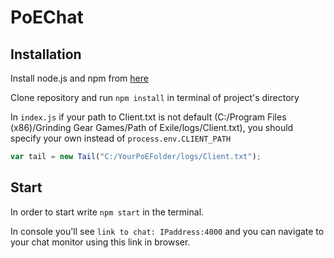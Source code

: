 # PoEChat
## Installation
Install node.js and npm from [here](https://www.npmjs.com/get-npm)

Clone repository and run ``npm install`` in terminal of project's directory

In ```index.js``` if your path to Client.txt is not default (C:/Program Files (x86)/Grinding Gear Games/Path of Exile/logs/Client.txt), you should specify your own instead of ``process.env.CLIENT_PATH``
```javascript
var tail = new Tail("C:/YourPoEFolder/logs/Client.txt");
```
## Start
In order to start write ``npm start`` in the terminal.

In console you'll see ``link to chat: IPaddress:4000`` and you can navigate to your chat monitor using this link in browser.
